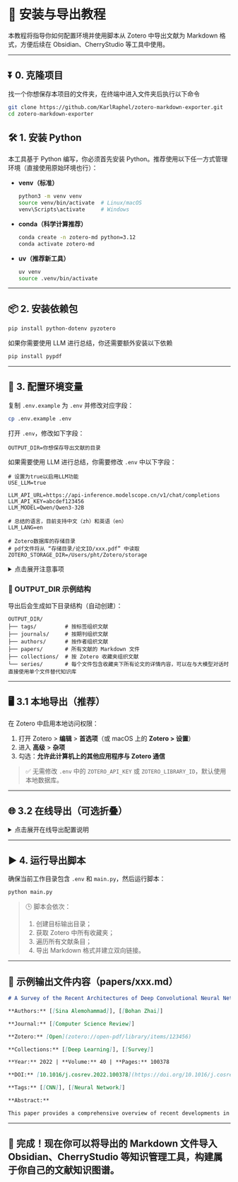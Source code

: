 # 🧾 安装与导出教程

本教程将指导你如何配置环境并使用脚本从 Zotero 中导出文献为 Markdown 格式，方便后续在 Obsidian、CherryStudio 等工具中使用。

---

## ⏬ 0. 克隆项目

找一个你想保存本项目的文件夹，在终端中进入文件夹后执行以下命令

```bash
git clone https://github.com/KarlRaphel/zotero-markdown-exporter.git
cd zotero-markdown-exporter
```

## 🛠️ 1. 安装 Python

本工具基于 Python 编写，你必须首先安装 Python。推荐使用以下任一方式管理环境（直接使用原始环境也行）：

- **venv（标准）**
  ```bash
  python3 -m venv venv
  source venv/bin/activate  # Linux/macOS
  venv\Scripts\activate     # Windows
  ```

- **conda（科学计算推荐）**
  ```bash
  conda create -n zotero-md python=3.12
  conda activate zotero-md
  ```

- **uv（推荐新工具）**
  ```bash
  uv venv
  source .venv/bin/activate
  ```

---

## 📦 2. 安装依赖包

```bash
pip install python-dotenv pyzotero
```

如果你需要使用 LLM 进行总结，你还需要额外安装以下依赖

```bash
pip install pypdf
```

---

## 📄 3. 配置环境变量

复制 `.env.example` 为 `.env` 并修改对应字段：

```bash
cp .env.example .env
```

打开 `.env`，修改如下字段：

```env
OUTPUT_DIR=你想保存导出文献的目录
```

如果需要使用 LLM 进行总结，你需要修改 `.env` 中以下字段：

```env
# 设置为true以启用LLM功能
USE_LLM=true

LLM_API_URL=https://api-inference.modelscope.cn/v1/chat/completions
LLM_API_KEY=abcdef123456
LLM_MODEL=Qwen/Qwen3-32B

# 总结的语言，目前支持中文（zh）和英语（en）
LLM_LANG=en

# Zotero数据库的存储目录
# pdf文件将从 “存储目录/论文ID/xxx.pdf” 中读取
ZOTERO_STORAGE_DIR=/Users/pht/Zotero/storage
```

<details>

<summary>点击展开注意事项</summary>

1. 读取一篇论文需要消耗大量的 Token，请关注你的用量消耗。
2. 一篇论文通常较长，请确保你使用的模型能够处理。默认使用的上下文长度为16k，如果你使用ollama等本地工具请进行配置。

</details>

### 🔧 OUTPUT_DIR 示例结构

导出后会生成如下目录结构（自动创建）：

```
OUTPUT_DIR/
├── tags/         # 按标签组织文献
├── journals/     # 按期刊组织文献
├── authors/      # 按作者组织文献
├── papers/       # 所有文献的 Markdown 文件
├── collections/  # 按 Zotero 收藏夹组织文献
└── series/       # 每个文件包含收藏夹下所有论文的详情内容，可以在与大模型对话时直接使用单个文件替代知识库
```

---

## 🖥️ 3.1 本地导出（推荐）

在 Zotero 中启用本地访问权限：

1. 打开 Zotero > **编辑** > **首选项**（或 macOS 上的 **Zotero > 设置**）
2. 进入 **高级** > **杂项**
3. 勾选：**允许此计算机上的其他应用程序与 Zotero 通信**

> ✅ 无需修改 `.env` 中的 `ZOTERO_API_KEY` 或 `ZOTERO_LIBRARY_ID`，默认使用本地数据库。

---

## 🌐 3.2 在线导出（可选折叠）

<details>
<summary>点击展开在线导出配置说明</summary>

如果你已经启用了 Zotero 的在线同步功能，可以通过 API 方式导出数据。

1. 登录 [Zotero 官网](https://www.zotero.org)
2. 进入 [API Key 页面](https://www.zotero.org/settings/security)
3. 创建一个新的 API Key

修改 `.env` 文件如下：

```env
ZOTERO_LOCAL=false
ZOTERO_LIBRARY_TYPE=user
ZOTERO_LIBRARY_ID=你的用户ID
ZOTERO_API_KEY=生成的API密钥
```

</details>

---

## ▶️ 4. 运行导出脚本

确保当前工作目录包含 `.env` 和 `main.py`，然后运行脚本：

```bash
python main.py
```

> 🕒 脚本会依次：
>
> 1. 创建目标输出目录；
> 2. 获取 Zotero 中所有收藏夹；
> 3. 遍历所有文献条目；
> 4. 导出 Markdown 格式并建立双向链接。

---

## 📁 示例输出文件内容（papers/xxx.md）

```markdown
# A Survey of the Recent Architectures of Deep Convolutional Neural Networks

**Authors:** [[Sina Alemohammad]], [[Bohan Zhai]]

**Journal:** [[Computer Science Review]]

**Zotero:** [Open](zotero://open-pdf/library/items/123456)

**Collections:** [[Deep Learning]], [[Survey]]

**Year:** 2022 | **Volume:** 40 | **Pages:** 100378

**DOI:** [10.1016/j.cosrev.2022.100378](https://doi.org/10.1016/j.cosrev.2022.100378)

**Tags:** [[CNN]], [[Neural Network]]

**Abstract:**

This paper provides a comprehensive overview of recent developments in deep convolutional neural networks, focusing on their architectures and applications ...
```

---

## 🙌 完成！现在你可以将导出的 Markdown 文件导入 Obsidian、CherryStudio 等知识管理工具，构建属于你自己的文献知识图谱。
